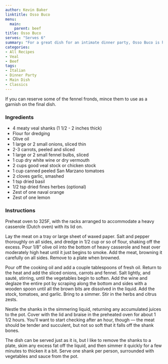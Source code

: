 ```yaml
---
author: Kevin Baker
linktitle: Osso Buco
menu:
  main:
    parent: beef
title: Osso Buco
serves: "Serves 6"
summary: "For a great dish for an intimate dinner party, Osso Buco is hard to beat — veal is always elegant, but this slow easy braise is mostly complete well in advance and requires little last-minute fiddling. The tomato, fennel, and citrus zests keep this sauce fragrant and bright-tasting. Serve this over mashed potatoes, steamed rice, or a plain risotto."
categories:
- All Recipes
- Veal
- Beef
tags:
- Italian
- Dinner Party
- Main Dish
- Classics
---
```

If you can reserve some of the fennel fronds, mince them to use as a garnish on the final dish.

### Ingredients

<div class="ingredient-list">

* 4 meaty veal shanks (1 1/2 - 2 inches thick)  
* Flour for dredging  
* Olive oil  
* 1 large or 2 small onions, sliced thin  
* 2-3 carrots, peeled and sliced  
* 1 large or 2 small fennel bulbs, sliced  
* 1 cup dry white wine or dry vermouth  
* 2 cups good veal stock or chicken stock  
* 1 cup canned peeled San Marzano tomatoes  
* 2 cloves garlic, smashed  
* 1 tsp dried basil  
* 1/2 tsp dried fines herbes (optional)  
* Zest of one naval orange  
* Zest of one lemon  

</div>

### Instructions

Preheat oven to 325F, with the racks arranged to accommodate a heavy casserole (Dutch oven) with its lid on.

Lay the meat on a tray or large sheet of waxed paper.  Salt and pepper thoroughly on all sides, and dredge in 1/2 cup or so of flour, shaking off the excess. Pour 1/8” olive oil into the bottom of heavy casserole and heat over moderately high heat until it just begins to smoke. Add the meat, browning it carefully on all sides. Remove to a plate when browned.

Pour off the cooking oil and add a couple tablespoons of fresh oil. Return to the heat and add the sliced onions, carrots and fennel.  Salt lightly, and sauté, stirring, until the vegetables begin to soften. Add the wine and deglaze the entire pot by scraping along the bottom and sides with a wooden spoon until all the brown bits are dissolved in the liquid. Add the stock, tomatoes, and garlic. Bring to a simmer.  Stir in the herbs and citrus zests.  

Nestle the shanks in the simmering liquid, returning any accumulated juices to the pot.  Cover with the lid and braise in the preheated oven for about 1 1/2 hours. You’ll want to start checking after an hour, though — the meat should be tender and succulent, but not so soft that it falls off the shank bones.

The dish can be served just as it is, but I like to remove the shanks to a plate, skim any excess fat off the liquid, and then simmer it quickly for a few minutes to thicken it a bit. Serve one shank per person, surrounded with vegetables and sauce from the pot.
